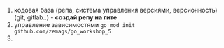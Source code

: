 1. кодовая база (репа, система управления версиями, версионность) (git, gitlab..) - **создай репу на гите**
2. управление зависимостями `go mod init github.com/zemags/go_workshop_5`
3.
